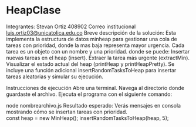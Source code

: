# HeapClase

Integrantes:
Stevan Ortiz 408902
Correo institucional
luis.ortiz03@unicatolica.edu.co
Breve descripción de la solución:
Esta implementa la estructura de datos minheap para gestionar una cola de tareas con prioridad, donde la mas baja representa mayor urgencia.
Cada tarea es un objeto con un nombre y una prioridad.
donde se puede:
Insertar nuevas tareas en el heap (insert).
Extraer la tarea más urgente (extractMin).
Visualizar el estado actual del heap (printHeap y printHeapPretty).
Se incluye una función adicional insertRandomTasksToHeap para insertar tareas aleatorias y simular su ejecución.


Instrucciones de ejecución
Abre una terminal.
Navega al directorio donde guardaste el archivo.
Ejecuta el programa con el siguiente comando:

node nombrearchivo.js
Resultado esperado:
Verás mensajes en consola mostrando cómo se insertan tareas con prioridad.  
const heap = new MinHeap();
insertRandomTasksToHeap(heap, 5);


